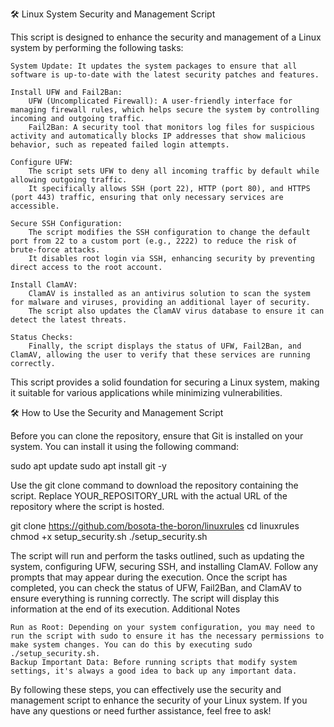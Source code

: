 🛠️ Linux System Security and Management Script

This script is designed to enhance the security and management of a Linux system by performing the following tasks:

    System Update: It updates the system packages to ensure that all software is up-to-date with the latest security patches and features.

    Install UFW and Fail2Ban:
        UFW (Uncomplicated Firewall): A user-friendly interface for managing firewall rules, which helps secure the system by controlling incoming and outgoing traffic.
        Fail2Ban: A security tool that monitors log files for suspicious activity and automatically blocks IP addresses that show malicious behavior, such as repeated failed login attempts.

    Configure UFW:
        The script sets UFW to deny all incoming traffic by default while allowing outgoing traffic.
        It specifically allows SSH (port 22), HTTP (port 80), and HTTPS (port 443) traffic, ensuring that only necessary services are accessible.

    Secure SSH Configuration:
        The script modifies the SSH configuration to change the default port from 22 to a custom port (e.g., 2222) to reduce the risk of brute-force attacks.
        It disables root login via SSH, enhancing security by preventing direct access to the root account.

    Install ClamAV:
        ClamAV is installed as an antivirus solution to scan the system for malware and viruses, providing an additional layer of security.
        The script also updates the ClamAV virus database to ensure it can detect the latest threats.

    Status Checks:
        Finally, the script displays the status of UFW, Fail2Ban, and ClamAV, allowing the user to verify that these services are running correctly.

This script provides a solid foundation for securing a Linux system, making it suitable for various applications while minimizing vulnerabilities.

🛠️ How to Use the Security and Management Script

Before you can clone the repository, ensure that Git is installed on your system. You can install it using the following command:

sudo apt update
sudo apt install git -y

Use the git clone command to download the repository containing the script. Replace YOUR_REPOSITORY_URL with the actual URL of the repository where the script is hosted.

git clone https://github.com/bosota-the-boron/linuxrules
cd linuxrules
chmod +x setup_security.sh
./setup_security.sh

The script will run and perform the tasks outlined, such as updating the system, configuring UFW, securing SSH, and installing ClamAV. Follow any prompts that may appear during the execution.
Once the script has completed, you can check the status of UFW, Fail2Ban, and ClamAV to ensure everything is running correctly. The script will display this information at the end of its execution.
Additional Notes

    Run as Root: Depending on your system configuration, you may need to run the script with sudo to ensure it has the necessary permissions to make system changes. You can do this by executing sudo ./setup_security.sh.
    Backup Important Data: Before running scripts that modify system settings, it's always a good idea to back up any important data.

By following these steps, you can effectively use the security and management script to enhance the security of your Linux system. If you have any questions or need further assistance, feel free to ask!
